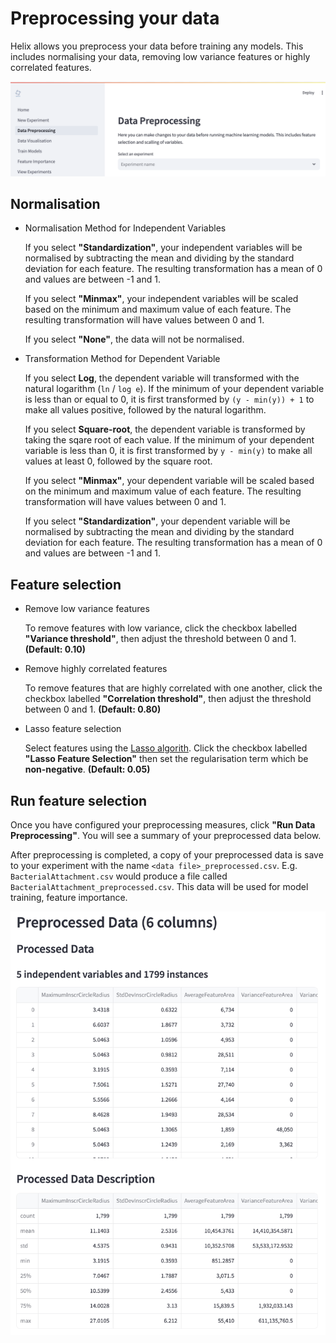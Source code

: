 # Preprocessing your data
Helix allows you preprocess your data before training any models. This includes normalising your data, removing low variance features or highly correlated features.

![Data preprocessing page](../_static/data-preprocessing-page.png)

## Normalisation
- Normalisation Method for Independent Variables

    If you select **"Standardization"**, your independent variables will be normalised by subtracting the mean and dividing by the standard deviation for each feature. The resulting transformation has a mean of 0 and values are between -1 and 1.

    If you select **"Minmax"**, your independent variables will be scaled based on the minimum and maximum value of each feature. The resulting transformation will have values between 0 and 1.

    If you select **"None"**, the data will not be normalised.

- Transformation Method for Dependent Variable

    If you select **Log**, the dependent variable will transformed with the natural logarithm (`ln` / `log e`). If the minimum of your dependent variable is less than or equal to 0, it is first transformed by `(y - min(y)) + 1` to make all values positive, followed by the natural logarithm.

    If you select **Square-root**, the dependent variable is transformed by taking the sqare root of each value. If the minimum of your dependent variable is less than 0, it is first transformed by `y - min(y)` to make all values at least 0, followed by the square root.

    If you select **"Minmax"**, your dependent variable will be scaled based on the minimum and maximum value of each feature. The resulting transformation will have values between 0 and 1.

    If you select **"Standardization"**, your dependent variable will be normalised by subtracting the mean and dividing by the standard deviation for each feature. The resulting transformation has a mean of 0 and values are between -1 and 1.

## Feature selection
- Remove low variance features

    To remove features with low variance, click the checkbox labelled **"Variance threshold"**, then adjust the threshold between 0 and 1. **(Default: 0.10)**

- Remove highly correlated features

    To remove features that are highly correlated with one another, click the checkbox labelled **"Correlation threshold"**, then adjust the threshold between 0 and 1. **(Default: 0.80)**

- Lasso feature selection

    Select features using the [Lasso algorith](https://en.wikipedia.org/wiki/Lasso_(statistics)). Click the checkbox labelled **"Lasso Feature Selection"** then set the regularisation term which be **non-negative**. **(Default: 0.05)**

## Run feature selection
Once you have configured your preprocessing measures, click **"Run Data Preprocessing"**. You will see a summary of your preprocessed data below.

After preprocessing is completed, a copy of your preprocessed data is save to your experiment with the name `<data file>_preprocessed.csv`. E.g. `BacterialAttachment.csv` would produce a file called `BacterialAttachment_preprocessed.csv`. This data will be used for model training, feature importance.

![Data preprocessing page](../_static/preprocessing-results.png)